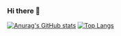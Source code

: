 ### Hi there 👋

[![Anurag's GitHub stats](https://github-readme-stats.vercel.app/api?username=MCuello17&theme=gotham&hide=prs,issues,contribs&count_private=true&show_icons=true)](https://github.com/anuraghazra/github-readme-stats)
[![Top Langs](https://github-readme-stats.vercel.app/api/top-langs/?username=MCuello17&layout=compact&theme=gotham)](https://github.com/anuraghazra/github-readme-stats)

<!-- 
Here are some ideas to get you started:

- 🔭 I’m currently working on ...
- 🌱 I’m currently learning ...
- 👯 I’m looking to collaborate on ...
- 🤔 I’m looking for help with ...
- 💬 Ask me about ...
- 📫 How to reach me: ...
- 😄 Pronouns: ...
- ⚡ Fun fact: ...
-->

